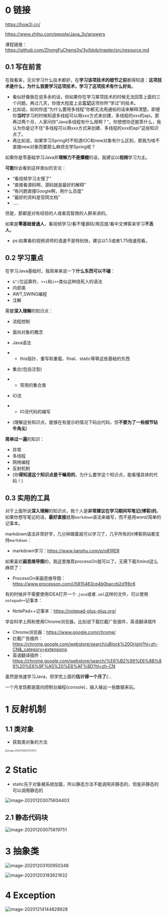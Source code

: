 # 0 链接

https://how2j.cn/

https://www.zhihu.com/people/Java_3y/answers

课程链接：https://github.com/ZhongFuCheng3y/3y/blob/master/src/resource.md

## 0.1 写在前言

在我看来，无论学习什么技术都好，在**学习该项技术的细节之前**都得知道：**这项技术是什么，为什么我要学习这项技术，学习了这项技术有什么好处**。

- 看似好像我在说多余的话，但如果你在学习某项技术的时候无法回答上面的三个问题。再过几天，你很大程度上会**忘记**这项你所“学过”的技术。
- 比如说，如何你连“为什么要用多线程”你都无法用通俗的话来解释清楚。即便你**当时**学习的时候知道多线程可以用xxx方式来创建，多线程的xxx的api。那再过两个月，人家问你”Java多线程有什么用啊？”。你想想你还能答什么，我认为你是记不住“多线程可以用xxx方式来创建、多线程的xxx的api”这些知识点了。
- 再比如说，如果学习Spring时不知道IOC和new对象有什么区别，那我为啥不直接new对象而要那么麻烦去学Spring呢？

如果你是零基础学习Java并**理解力不是爆棚**的话，我建议以**视频**学习为主。

**可能**你会看到这样类似的言论：

- “看视频学习太慢了”
- “直接看源码啊，源码就是最好的解释”
- “有问题直接Google啊，用什么百度”
- “最好的资料是官网文档”
- …..

但是，那都是对有经验的人或者高智商的人群来讲的。

如果是**零基础普通人**，看视频学习/看不懂源码/用百度/看中文博客来学习**不丢人**。

- ps:如果看的视频讲师的语速不是特别快，建议以1.5或者1.75倍速观看。

## 0.2 学习重点

在学习Java基础时，我简单来说一下**什么东西可以不碰**：

- `&^|`位运算符，`++i`和`i++`类似这种绕死人的语法
- 内部类
- AWT,SWING编程
- 注解

需要**深入理解**的知识点：

- 流程控制

- 面向对象的概念

- Java语法

- - this指针、重写和重载、final、static等等这些基础的东西

- 集合(包括泛型)

- - 常用的集合类

- IO流

- - IO流代码的编写  

- (理解这些知识点，能够在有提示的情况下码出代码，但**不要为了一些细节钻牛角尖**)

**简单过一遍**的知识：

- 异常
- 多线程
- 网络编程
- 反射机制
- (你**得知道这个知识点是干嘛用的**，为什么要学这个知识点，能看懂具体的代码！)

## 0.3 实用的工具

对于上面所说**深入理解**的知识点，我个人是**非常建议在学习期间写笔记(博客)的**。如果你想写笔记的话，**最好直接**就用`markdown`语法来编写，而不是用word/简单的记事本。

markdown语法非常好学，几分钟跟着就可以学习了，几乎所有的it博客网站都支持`markdown`：

- markdown学习：https://www.jianshu.com/p/q81RER

如果喜欢**画思维导图**的，我这里推荐processOn就可以了。无需下载Xmind这么麻烦了：

- ProcessOn来画思维导图：https://www.processon.com/i/5815483ce4b0baccb2d1f8c6

有的时候并不需要使用IDEA打开一个`.java`或者`.xml`这样的文件，可以使用`notepad++`记事本：

- NotePad++记事本：https://notepad-plus-plus.org/

学会科学上网和使用Chrome浏览器，比如说下载拦截广告插件，英语翻译插件

- Chrome浏览器：https://www.google.com/chrome/
- 拦截广告插件：https://chrome.google.com/webstore/search/uBlock%20Origin?hl=zh-CN&_category=extensions
- 英语翻译插件：https://chrome.google.com/webstore/search/%E6%B2%99%E6%8B%89%20%E6%9F%A5%20%E8%AF%8D?hl=zh-CN

虽然是快速学习Java，但学完上面的**估计得一个月了**(:..

一个月发现都是面向控制台编程(console)，输入输出一些数据来玩。

# 1 反射机制

## 1.1 类对象

- 获取类对象的方法

<img src="C:\Users\Deon\AppData\Roaming\Typora\typora-user-images\image-20201129225723572.png" alt="image-20201129225723572" style="zoom:50%;" />

# 2 Static

- static先于对象被系统加载，所以静态方法不能调用非静态的，但是非静态的可以调用静态的

![image-20201203075604403](C:\Users\Deon\AppData\Roaming\Typora\typora-user-images\image-20201203075604403.png)

## 2.1 静态代码块

![image-20201203075819751](C:\Users\Deon\AppData\Roaming\Typora\typora-user-images\image-20201203075819751.png)

# 3 抽象类

![image-20201203100950348](C:\Users\Deon\AppData\Roaming\Typora\typora-user-images\image-20201203100950348.png)

![image-20201203183621632](C:\Users\Deon\AppData\Roaming\Typora\typora-user-images\image-20201203183621632.png)

# 4 Exception

![image-20201214144828928](https://i.loli.net/2020/12/14/lfWjG8QeNzKgBTn.png)

